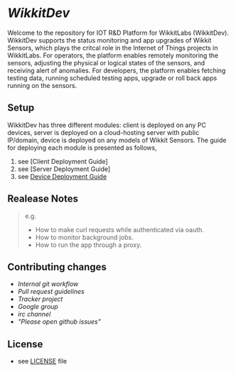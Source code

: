 # _WikkitDev_

Welcome to the repository for IOT R&D Platform for WikkitLabs (WikkitDev). WikkitDev supports the status monitoring and app upgrades of Wikkit Sensors, which plays the critcal role in the Internet of Things projects in WikkitLabs. For operators, the platform enables remotely monitoring the sensors, adjusting the physical or logical states of the sensors, and receiving alert of anomalies. For developers, the platform enables fetching testing data, running scheduled testing apps, upgrade or roll back apps running on the sensors. 

## Setup

WikkitDev has three different modules: client is deployed on any PC devices, server is deployed on a cloud-hosting server with public IP/domain, device is deployed on any models of Wikkit Sensors. The guide for deploying each module is presented as follows,

1. see [Client Deployment Guide]
2. see [Server Deployment Guide]
3. see [Device Deployment Guide](device/CONFIG_GUIDE.md)

## Realease Notes

> e.g.
> 
> - How to make curl requests while authenticated via oauth.
> - How to monitor background jobs.
> - How to run the app through a proxy.

## Contributing changes

- _Internal git workflow_
- _Pull request guidelines_
- _Tracker project_
- _Google group_
- _irc channel_
- _"Please open github issues"_

## License
* see [LICENSE](https://github.com/bovenyan/WL_dev/LICENSE) file
